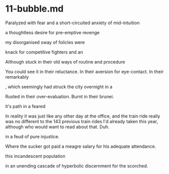 # 11-bubble.md

Paralyzed with fear and a short-circuited anxiety of mid-intuition

a thoughtless desire for pre-emptive revenge

my disorganised sway of folicles were

knack for competitive fighters and an

Although stuck in their old ways of routine and procedure

You could see it in their reluctance. In their aversion for eye-contact. In their remarkably

, which seemingly had struck the city overnight in a

Rusted in their over-evaluation. Burnt in their brunei.

it's path in a feared

In reality it was just like any other day at the office, and the train ride really was no different to the 143 previous train rides I'd already taken this year, although who would want to read about that. Duh.

in a feud of pure injustice.

Where the sucker got paid a meagre salary for his adequate attendance.

this incandescent population

in an unending cascade of hyperbolic discernment for the scorched.